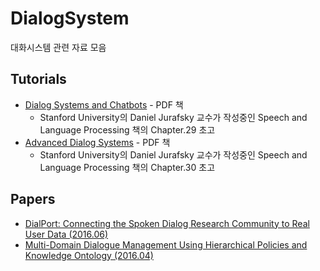 # DialogSystem
대화시스템 관련 자료 모음

## Tutorials
* [Dialog Systems and Chatbots](https://web.stanford.edu/~jurafsky/slp3/29.pdf) - PDF 책
  * Stanford University의 Daniel Jurafsky 교수가 작성중인 Speech and Language Processing 책의 Chapter.29 초고
* [Advanced Dialog Systems](https://web.stanford.edu/~jurafsky/slp3/30.pdf) - PDF 책
  * Stanford University의 Daniel Jurafsky 교수가 작성중인 Speech and Language Processing 책의 Chapter.30 초고

## Papers
* [DialPort: Connecting the Spoken Dialog Research Community to Real User Data (2016.06)](https://arxiv.org/abs/1606.02562)
* [Multi-Domain Dialogue Management Using Hierarchical Policies and Knowledge Ontology (2016.04)](https://www.lti.cs.cmu.edu/sites/default/files/ReinForest-tianchez.pdf)
